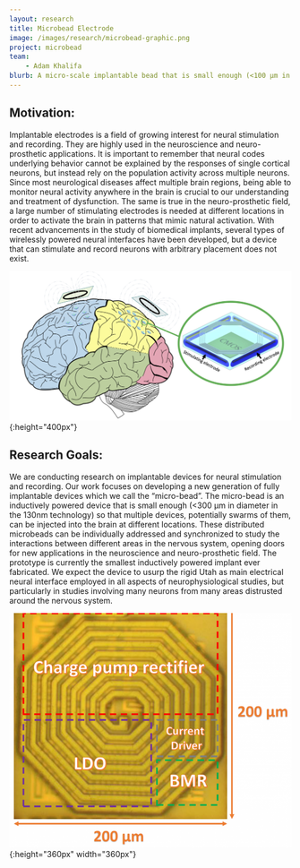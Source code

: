 ```yaml
---
layout: research
title: Microbead Electrode
image: /images/research/microbead-graphic.png
project: microbead
team:
    - Adam Khalifa
blurb: A micro-scale implantable bead that is small enough (<100 µm in diameter) so that multiple devices, potentially swarms of them, can be “injected” into the brain at different locations for neural recording and stimulation.
---
```


## Motivation:

Implantable electrodes is a field of growing interest for neural stimulation and recording. They are highly used in the neuroscience and neuro-prosthetic applications. It is important to remember that neural codes underlying behavior cannot be explained by the responses of single cortical neurons, but instead rely on the population activity across multiple neurons. Since most neurological diseases affect multiple brain regions, being able to monitor neural activity anywhere in the brain is crucial to our understanding and treatment of dysfunction. The same is true in the neuro-prosthetic field, a large number of stimulating electrodes is needed at different locations in order to activate the brain in patterns that mimic natural activation. With recent advancements in the study of biomedical implants, several types of wirelessly powered neural interfaces have been developed, but a device that can stimulate and record neurons with arbitrary placement does not exist.

![Graphic of microbead positioning in vivo](/images/research/microbead-graphic.png){:height="400px"}

## Research Goals:

We are conducting research on implantable devices for neural stimulation and recording. Our work focuses on developing a new generation of fully implantable devices which we call the “micro-bead”. The micro-bead is an inductively powered device that is small enough (<300 μm in diameter in the 130nm technology) so that multiple devices, potentially swarms of them, can be injected into the brain at different locations. These distributed microbeads can be individually addressed and synchronized to study the interactions between different areas in the nervous system, opening doors for new applications in the neuroscience and neuro-prosthetic field. The prototype is currently the smallest inductively powered implant ever fabricated. We expect the device to usurp the rigid Utah as main electrical neural interface employed in all aspects of neurophysiological studies, but particularly in studies involving many neurons from many areas distrusted around the nervous system.

![Micrograph of the microbead coil](/images/research/microbead-coil.png){:height="360px" width="360px"}
